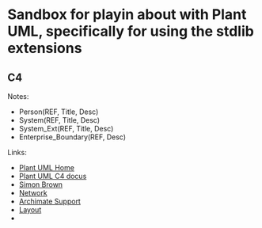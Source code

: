 # Sandbox for playin about with Plant UML, specifically for using the stdlib extensions

## C4
Notes:
* Person(REF, Title, Desc)
* System(REF, Title, Desc)
* System_Ext(REF, Title, Desc)
* Enterprise_Boundary(REF, Desc)

Links:
* [Plant UML Home](https://c4model.com/)
* [Plant UML C4 docus](https://crashedmind.github.io/PlantUMLHitchhikersGuide/C4/C4Stdlib.html#c4-plantuml)
* [Simon Brown](https://simonbrown.je/)
* [Network](https://crashedmind.github.io/PlantUMLHitchhikersGuide/NetworkUsersMachines/NetworkUsersMachines.html)
* [Archimate Support](https://plantuml.com/archimate-diagram)
* [Layout](https://crashedmind.github.io/PlantUMLHitchhikersGuide/layout/layout.html)
* 